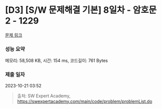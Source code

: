 # [D3] [S/W 문제해결 기본] 8일차 - 암호문2 - 1229 

[문제 링크](https://swexpertacademy.com/main/code/problem/problemDetail.do?contestProbId=AV14yIsqAHYCFAYD) 

### 성능 요약

메모리: 58,508 KB, 시간: 154 ms, 코드길이: 761 Bytes

### 제출 일자

2023-10-21 03:52



> 출처: SW Expert Academy, https://swexpertacademy.com/main/code/problem/problemList.do